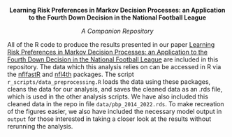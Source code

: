 **<p align="center">  Learning Risk Preferences in Markov Decision Processes: an Application to the Fourth Down Decision in the National Football League</p>**

*<p align="center"> A Companion Repository </p>*

All of the R code to produce the results presented in our paper [Learning Risk Preferences in Markov Decision Processes: an Application to the Fourth Down Decision in the National Football League](https://arxiv.org/abs/2309.00756) are included in this repository.  The data which this analysis relies on can be accessed in R via the [nflfastR](https://www.nflfastr.com/) and [nfl4th](https://www.nfl4th.com/index.html) packages.  The script `r_scripts/data_preprocessing.R` loads the data using these packages, cleans the data for our analysis, and saves the cleaned data as an .rds file, which is used in the other analysis scripts.  We have also included this cleaned data in the repo in file `data/pbp_2014_2022.rds`.  To make recreation of the figures easier, we also have included the necessary model output in `output` for those interested in taking a closer look at the results without rerunning the analysis.  
